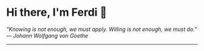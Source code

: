 <h1>Hi there, I'm Ferdi 👋</h1>

<p><em>
  "Knowing is not enough, we must apply. Willing is not enough, we must do." — Johann Wolfgang von Goethe
</em></p>

---
